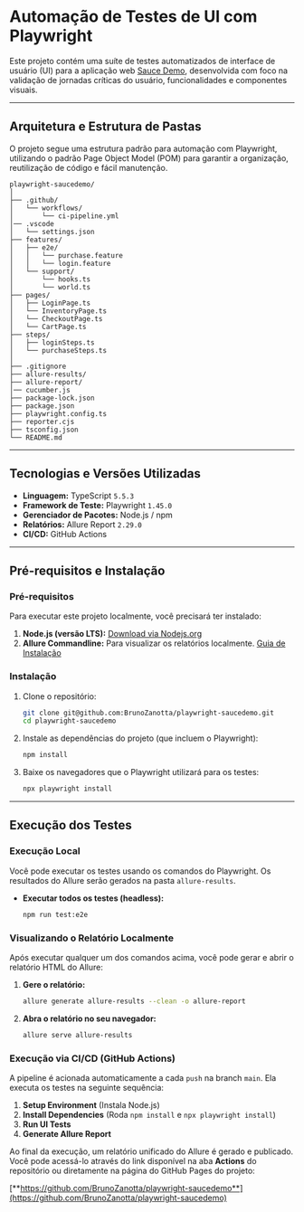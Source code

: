 # Automação de Testes de UI com Playwright

Este projeto contém uma suíte de testes automatizados de interface de usuário (UI) para a aplicação web [Sauce Demo](https://www.saucedemo.com/), desenvolvida com foco na validação de jornadas críticas do usuário, funcionalidades e componentes visuais.

---

## Arquitetura e Estrutura de Pastas

O projeto segue uma estrutura padrão para automação com Playwright, utilizando o padrão Page Object Model (POM) para garantir a organização, reutilização de código e fácil manutenção.

    playwright-saucedemo/
    │
    ├── .github/
    │   └── workflows/
    │       └── ci-pipeline.yml         
    │── .vscode
    │   └── settings.json    
    ├── features/
    │   ├── e2e/                        
    │   │   └── purchase.feature            
    │   │   └── login.feature
    │   └── support/                     
    │       └── hooks.ts
    │       └── world.ts
    ├── pages/                          
    │   ├── LoginPage.ts
    │   └── InventoryPage.ts
    │   └── CheckoutPage.ts
    │   └── CartPage.ts
    ├── steps/                          
    │   ├── loginSteps.ts
    │   └── purchaseSteps.ts
    │
    ├── .gitignore
    ├── allure-results/                 
    ├── allure-report/                             
    │── cucumber.js
    ├── package-lock.json
    ├── package.json
    ├── playwright.config.ts            
    ├── reporter.cjs
    ├── tsconfig.json                      
    └── README.md     

---

## Tecnologias e Versões Utilizadas

* **Linguagem:** TypeScript `5.5.3`
* **Framework de Teste:** Playwright `1.45.0`
* **Gerenciador de Pacotes:** Node.js / npm
* **Relatórios:** Allure Report `2.29.0`
* **CI/CD:** GitHub Actions

---

## Pré-requisitos e Instalação

### Pré-requisitos

Para executar este projeto localmente, você precisará ter instalado:
1.  **Node.js (versão LTS):** [Download via Nodejs.org](https://nodejs.org/)
2.  **Allure Commandline:** Para visualizar os relatórios localmente. [Guia de Instalação](https://allurereport.org/docs/gettingstarted-installation-commandline/)

### Instalação

1.  Clone o repositório:
    ```bash
    git clone git@github.com:BrunoZanotta/playwright-saucedemo.git
    cd playwright-saucedemo
    ```

2.  Instale as dependências do projeto (que incluem o Playwright):
    ```bash
    npm install
    ```

3.  Baixe os navegadores que o Playwright utilizará para os testes:
    ```bash
    npx playwright install
    ```

---

## Execução dos Testes

### Execução Local

Você pode executar os testes usando os comandos do Playwright. Os resultados do Allure serão gerados na pasta `allure-results`.

* **Executar todos os testes (headless):**
    ```bash
    npm run test:e2e 
    ```

### Visualizando o Relatório Localmente

Após executar qualquer um dos comandos acima, você pode gerar e abrir o relatório HTML do Allure:

1.  **Gere o relatório:**
    ```bash
    allure generate allure-results --clean -o allure-report
    ```

2.  **Abra o relatório no seu navegador:**
    ```bash
    allure serve allure-results
    ```

### Execução via CI/CD (GitHub Actions)

A pipeline é acionada automaticamente a cada `push` na branch `main`. Ela executa os testes na seguinte sequência:
1.  **Setup Environment** (Instala Node.js)
2.  **Install Dependencies** (Roda `npm install` e `npx playwright install`)
3.  **Run UI Tests**
4.  **Generate Allure Report**

Ao final da execução, um relatório unificado do Allure é gerado e publicado. Você pode acessá-lo através do link disponível na aba **Actions** do repositório ou diretamente na página do GitHub Pages do projeto:

[**https://github.com/BrunoZanotta/playwright-saucedemo**](https://github.com/BrunoZanotta/playwright-saucedemo)
````                  